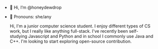 - 👋 Hi, I’m @honeydewdrop
- 👤 Pronouns: she/any

  Hi, I'm a junior computer science student. I enjoy different types of CS
  work, but I really like anything full-stack. I've recently been self-studying Javascript and Python and in school I commonly use
  Java and C++. I'm looking to start exploring open-source contribution.

<!---
honeydewdrop/honeydewdrop is a ✨ special ✨ repository because its `README.md` (this file) appears on your GitHub profile.
You can click the Preview link to take a look at your changes.
--->
